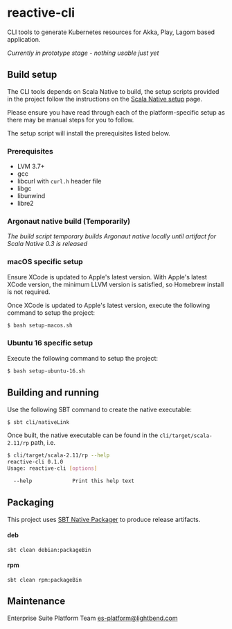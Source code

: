 # reactive-cli #

CLI tools to generate Kubernetes resources for Akka, Play, Lagom based application.

_Currently in prototype stage - nothing usable just yet_

## Build setup

The CLI tools depends on Scala Native to build, the setup scripts provided in the project follow the instructions on the [Scala Native setup](http://www.scala-native.org/en/latest/user/setup.html#installing-clang-and-runtime-dependencies) page.

Please ensure you have read through each of the platform-specific setup as there may be manual steps for you to follow.

The setup script will install the prerequisites listed below.

### Prerequisites

* LVM 3.7+
* gcc
* libcurl with `curl.h` header file
* libgc
* libunwind
* libre2

### Argonaut native build (Temporarily)

_The build script temporary builds Argonaut native locally until artifact for Scala Native 0.3 is released_

### macOS specific setup

Ensure XCode is updated to Apple's latest version. With Apple's latest XCode version, the minimum LLVM version is satisfied, so Homebrew install is not required.

Once XCode is updated to Apple's latest version, execute the following command to setup the project:

```bash
$ bash setup-macos.sh
```

### Ubuntu 16 specific setup

Execute the following command to setup the project:

```bash
$ bash setup-ubuntu-16.sh
```

## Building and running

Use the following SBT command to create the native executable:

```bash
$ sbt cli/nativeLink
```

Once built, the native executable can be found in the `cli/target/scala-2.11/rp` path, i.e.

```bash
$ cli/target/scala-2.11/rp --help
reactive-cli 0.1.0
Usage: reactive-cli [options]

  --help             Print this help text
```

## Packaging

This project uses [SBT Native Packager](https://github.com/sbt/sbt-native-packager) to produce release artifacts.

#### deb
`sbt clean debian:packageBin`

#### rpm
`sbt clean rpm:packageBin`

## Maintenance

Enterprise Suite Platform Team <es-platform@lightbend.com>
